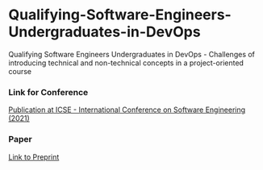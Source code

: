 # Qualifying-Software-Engineers-Undergraduates-in-DevOps
Qualifying Software Engineers Undergraduates in DevOps - Challenges of introducing technical and non-technical concepts in a project-oriented course

### Link for Conference

[Publication at ICSE - International Conference on Software Engineering (2021)](https://conf.researchr.org/details/icse-2021/icse-2021-Software-Engineering-and-Education-Track/15/Qualifying-Software-Engineers-Undergraduates-in-DevOps-Challenges-of-introducing-te)

### Paper 
[Link to Preprint](https://arxiv.org/pdf/2102.06662.pdf) 
